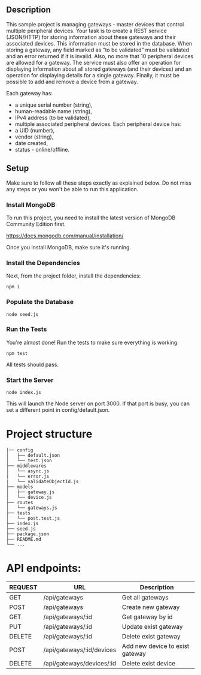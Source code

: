 ## Description

This sample project is managing gateways - master devices that control multiple peripheral devices.
Your task is to create a REST service (JSON/HTTP) for storing information about these gateways and their associated devices. This information must be stored in the database.
When storing a gateway, any field marked as “to be validated” must be validated and an error returned if it is invalid. Also, no more that 10 peripheral devices are allowed for a gateway.
The service must also offer an operation for displaying information about all stored gateways (and their devices) and an operation for displaying details for a single gateway. Finally, it must be possible to add and remove a device from a gateway.

Each gateway has:

- a unique serial number (string),
- human-readable name (string),
- IPv4 address (to be validated),
- multiple associated peripheral devices.
  Each peripheral device has:
- a UID (number),
- vendor (string),
- date created,
- status - online/offline.

## Setup

Make sure to follow all these steps exactly as explained below. Do not miss any steps or you won't be able to run this application.

### Install MongoDB

To run this project, you need to install the latest version of MongoDB Community Edition first.

https://docs.mongodb.com/manual/installation/

Once you install MongoDB, make sure it's running.

### Install the Dependencies

Next, from the project folder, install the dependencies:

    npm i

### Populate the Database

    node seed.js

### Run the Tests

You're almost done! Run the tests to make sure everything is working:

    npm test

All tests should pass.

### Start the Server

    node index.js

This will launch the Node server on port 3000. If that port is busy, you can set a different point in config/default.json.

# Project structure

```
|── config
│   ├── default.json
│   └── test.json
├── middlewares
│   └── async.js
|   └── error.js
|   └── validateObjectId.js
├── models
│   ├── gateway.js
│   └── device.js
├── routes
│   └── gateways.js
├── tests
│   └── post.test.js
├── index.js
├── seed.js
├── package.json
├── README.md
└── ...
```

# API endpoints:

| REQUEST | URL                       | Description                     |
| ------- | ------------------------- | ------------------------------- |
| GET     | /api/gateways             | Get all gateways                |
| POST    | /api/gateways             | Create new gateway              |
| GET     | /api/gateways/:id         | Get gateway by id               |
| PUT     | /api/gateways/:id         | Update exist gateway            |
| DELETE  | /api/gateways/:id         | Delete exist gateway            |
| POST    | /api/gateways/:id/devices | Add new device to exist gateway |
| DELETE  | /api/gateways/devices/:id | Delete exist device             |
